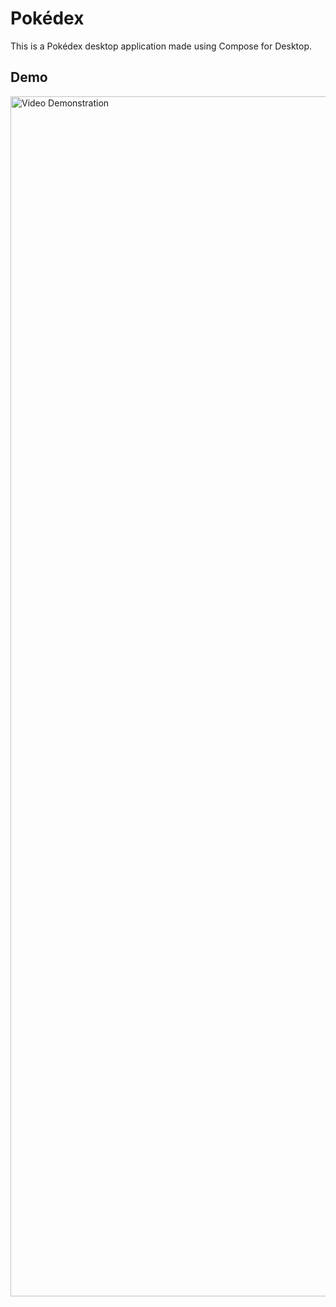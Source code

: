 # Pokédex

This is a Pokédex desktop application made using Compose for Desktop.

## Demo

<img src="/media/demo_gif.gif" alt="Video Demonstration" width="1920">